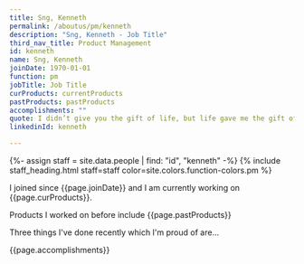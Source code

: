 ```yaml
---
title: Sng, Kenneth
permalink: /aboutus/pm/kenneth
description: "Sng, Kenneth - Job Title"
third_nav_title: Product Management
id: kenneth
name: Sng, Kenneth
joinDate: 1970-01-01
function: pm
jobTitle: Job Title
curProducts: currentProducts
pastProducts: pastProducts
accomplishments: ""
quote: I didn’t give you the gift of life, but life gave me the gift of you.
linkedinId: kenneth

---
```


{%- assign staff = site.data.people | find: "id", "kenneth" -%}
{% include staff_heading.html staff=staff color=site.colors.function-colors.pm %}

<p>I joined since {{page.joinDate}} and I am currently working on {{page.curProducts}}.</p>

<p>Products I worked on before include {{page.pastProducts}}</p>

<p>Three things I've done recently which I'm proud of are...</p>
{{page.accomplishments}}
